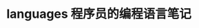 # languages 程序员的编程语言笔记                
         
                       
                         
                              
            
             
  
 
    
       
